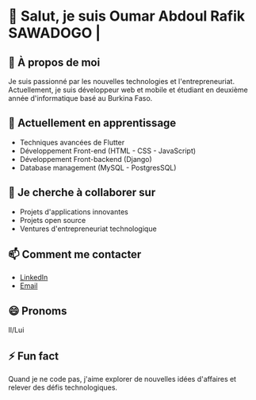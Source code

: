 # 👋 Salut, je suis Oumar Abdoul Rafik SAWADOGO |                         

## 👀 À propos de moi
Je suis passionné par les nouvelles technologies et l'entrepreneuriat. Actuellement, je suis développeur web et mobile  et étudiant en deuxième année d'informatique basé au Burkina Faso.

## 🌱 Actuellement en apprentissage
- Techniques avancées de Flutter
- Développement Front-end (HTML - CSS - JavaScript)
- Développement Front-backend (Django)
- Database management (MySQL - PostgresSQL)

## 💞️ Je cherche à collaborer sur
- Projets d'applications innovantes
- Projets open source 
- Ventures d'entrepreneuriat technologique

## 📫 Comment me contacter
- [LinkedIn](https://www.linkedin.com/in/rafik-sawadogo-a169252a1) 
- [Email](mailto:www.rafiksawadogo@gmail.com)

## 😄 Pronoms
Il/Lui

## ⚡ Fun fact
Quand je ne code pas, j'aime explorer de nouvelles idées d'affaires et relever des défis technologiques.

<!---
Rafik226/Rafik226 est un dépôt ✨ spécial ✨ car son `README.md` (ce fichier) apparaît sur votre profil GitHub.
Vous pouvez cliquer sur le lien de prévisualisation pour voir vos modifications.
--->
